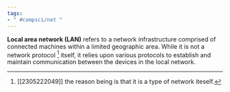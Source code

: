 ```yaml
---
tags:
- " #compsci/net "
---
```


**Local area network (LAN)** refers to a network infrastructure comprised of connected machines within a limited geographic area. While it is not a network protocol [^1] itself, it relies upon various protocols to establish and maintain communication between the devices in the local network. <!--SR:!2024-03-14,195,290-->

[^1]: [[2305222049]] the reason being is that it is a type of network iteself.